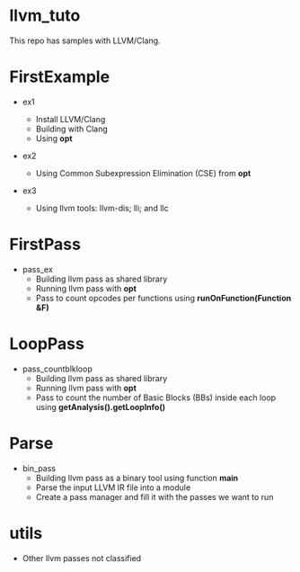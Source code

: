 # llvm_tuto
This repo has samples with LLVM/Clang.

# FirstExample
- ex1
    - Install LLVM/Clang
    - Building with Clang
    - Using **opt**

- ex2
    - Using Common Subexpression Elimination (CSE) from **opt**

- ex3
    - Using llvm tools: llvm-dis; lli; and llc

# FirstPass
- pass_ex
    - Building llvm pass as shared library
    - Running llvm pass with **opt**
    - Pass to count opcodes per functions using **runOnFunction(Function &F)**

# LoopPass
- pass_countblkloop
    - Building llvm pass as shared library
    - Running llvm pass with **opt**
    - Pass to count the number of Basic Blocks (BBs) inside each loop using **getAnalysis<LoopInfoWrapperPass>().getLoopInfo()**

# Parse
- bin_pass
    - Building llvm pass as a binary tool using function **main**
    - Parse the input LLVM IR file into a module
    - Create a pass manager and fill it with the passes we want to run

# utils
- Other llvm passes not classified


